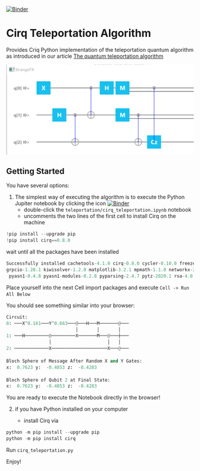 [![Binder](https://mybinder.org/badge_logo.svg)](https://mybinder.org/v2/gh/cyrilondon/quantum-mechanics-python/master)

# Cirq Teleportation Algorithm

Provides Criq Python implementation of the teleportation quantum algorithm as introduced in our article [The quantum teleportation algorithm](https://einsteinrelativelyeasy.com/index.php/quantum-mechanics/163-the-quantum-teleportation-algorithm)

<img src="https://github.com/cyrilondon/quantum-mechanics-java/blob/master/teleportation/src/main/resources/teleportation1.png"/>

## Getting Started

You have several options:

 1. The simplest way of executing the algorithm is to execute the Python Jupiter notebook by clicking the icon [![Binder](https://mybinder.org/badge_logo.svg)](https://mybinder.org/v2/gh/cyrilondon/quantum-mechanics-python/master)
    - double-click the `teleportation/cirq_teleportation.ipynb` notebook
    - uncomments the two lines of the first cell to install Cirq on the machine
  
```python
!pip install --upgrade pip
!pip install cirq==0.8.0
```
  
   wait until all the packages have been installed
    
```python
Successfully installed cachetools-4.1.0 cirq-0.8.0 cycler-0.10.0 freezegun-0.3.15 google-api-core-1.17.0 google-auth-1.14.2 googleapis-common-protos-1.51.0 
grpcio-1.28.1 kiwisolver-1.2.0 matplotlib-3.2.1 mpmath-1.1.0 networkx-2.4 numpy-1.18.4 pandas-1.0.3 protobuf-3.8.0
 pyasn1-0.4.8 pyasn1-modules-0.2.8 pyparsing-2.4.7 pytz-2020.1 rsa-4.0 scipy-1.4.1 sortedcontainers-2.1.0 sympy-1.5.1 typing-extensions-3.7.4.2
```

Place yourself into the next Cell import packages and execute `Cell -> Run All Below`

You should see something similar into your browser:

```python
Circuit:
0: ───X^0.161───Y^0.663───@───H───M───────@───
                          │       │       │
1: ───H─────────@─────────X───────M───@───┼───
                │                     │   │
2: ─────────────X─────────────────────X───@───

Bloch Sphere of Message After Random X and Y Gates:
x:  0.7623 y:  -0.4853 z:  -0.4283

Bloch Sphere of Qubit 2 at Final State:
x:  0.7623 y:  -0.4853 z:  -0.4283
```

   You are ready to execute the Notebook directly in the browser!
 
 2. if you have Python installed on your computer
 
     - install Cirq via 
    
```python   
python -m pip install --upgrade pip
python -m pip install cirq
```

Run `cirq_teleportation.py`

Enjoy!





